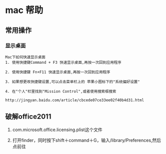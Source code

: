 # mac 帮助

## 常用操作

### 显示桌面
	Mac下如何快速显示桌面
	1. 使用快捷键Command + F3 快速显示桌面,再按一次回到应用程序

	2. 使用快捷键 Fn+F11 快速显示桌面,再按一次回到应用程序

	3. 如果想更改快捷键设置,可以点击菜单栏上的 苹果小图标下的"系统偏好设置"
	
	4. 在"个人"栏里找到"Mission Control",或者使用搜索框搜索

	http://jingyan.baidu.com/article/cbcede07ce33ee02f40b4d31.html

## 破解office2011

1. com.microsoft.office.licensing.plist这个文件

2. 打开finder，同时按下shift＋command＋G，输入/library/Preferences,然后点前往
	
